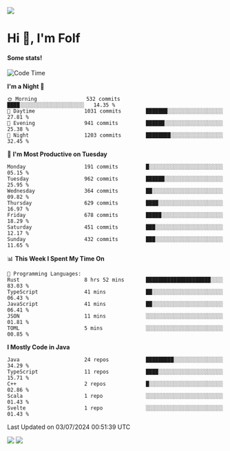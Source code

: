 <img src="https://komarev.com/ghpvc/?username=itsfolf"/>
<h1>Hi 👋, I'm Folf</h1>


#### Some stats!
<!--START_SECTION:waka-->
![Code Time](http://img.shields.io/badge/Code%20Time-2%2C252%20hrs%204%20mins-blue)

**I'm a Night 🦉** 

```text
🌞 Morning                532 commits         ████░░░░░░░░░░░░░░░░░░░░░   14.35 % 
🌆 Daytime                1031 commits        ███████░░░░░░░░░░░░░░░░░░   27.81 % 
🌃 Evening                941 commits         ██████░░░░░░░░░░░░░░░░░░░   25.38 % 
🌙 Night                  1203 commits        ████████░░░░░░░░░░░░░░░░░   32.45 % 
```
📅 **I'm Most Productive on Tuesday** 

```text
Monday                   191 commits         █░░░░░░░░░░░░░░░░░░░░░░░░   05.15 % 
Tuesday                  962 commits         ██████░░░░░░░░░░░░░░░░░░░   25.95 % 
Wednesday                364 commits         ██░░░░░░░░░░░░░░░░░░░░░░░   09.82 % 
Thursday                 629 commits         ████░░░░░░░░░░░░░░░░░░░░░   16.97 % 
Friday                   678 commits         █████░░░░░░░░░░░░░░░░░░░░   18.29 % 
Saturday                 451 commits         ███░░░░░░░░░░░░░░░░░░░░░░   12.17 % 
Sunday                   432 commits         ███░░░░░░░░░░░░░░░░░░░░░░   11.65 % 
```


📊 **This Week I Spent My Time On** 

```text
💬 Programming Languages: 
Rust                     8 hrs 52 mins       █████████████████████░░░░   83.03 % 
TypeScript               41 mins             ██░░░░░░░░░░░░░░░░░░░░░░░   06.43 % 
JavaScript               41 mins             ██░░░░░░░░░░░░░░░░░░░░░░░   06.41 % 
JSON                     11 mins             ░░░░░░░░░░░░░░░░░░░░░░░░░   01.81 % 
TOML                     5 mins              ░░░░░░░░░░░░░░░░░░░░░░░░░   00.85 % 
```

**I Mostly Code in Java** 

```text
Java                     24 repos            █████████░░░░░░░░░░░░░░░░   34.29 % 
TypeScript               11 repos            ████░░░░░░░░░░░░░░░░░░░░░   15.71 % 
C++                      2 repos             █░░░░░░░░░░░░░░░░░░░░░░░░   02.86 % 
Scala                    1 repo              ░░░░░░░░░░░░░░░░░░░░░░░░░   01.43 % 
Svelte                   1 repo              ░░░░░░░░░░░░░░░░░░░░░░░░░   01.43 % 
```




 Last Updated on 03/07/2024 00:51:39 UTC
<!--END_SECTION:waka-->
<a src="https://discord.com/users/1090088995976925305"><img src="https://lanyard-profile-readme.vercel.app/api/1090088995976925305"/></a></td> 
<img src="https://hit.yhype.me/github/profile?user_id=9268058"/>
